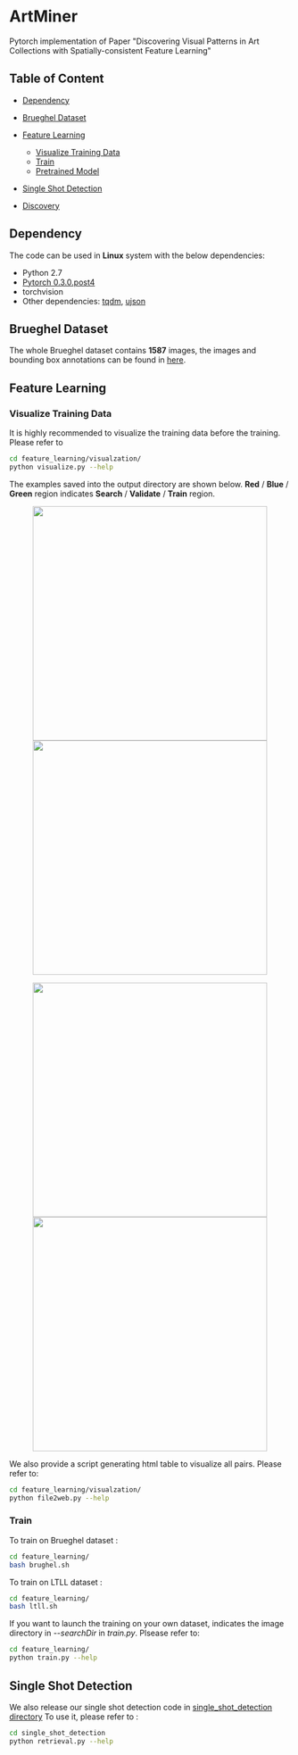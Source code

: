 # ArtMiner
Pytorch implementation of Paper "Discovering Visual Patterns in Art Collections with Spatially-consistent Feature Learning"

## Table of Content
* [Dependency](#dependency)
* [Brueghel Dataset](#brueghel-dataset)
* [Feature Learning](#feature-learning)
	* [Visualize Training Data](visualize-training-data)
	* [Train](visualize-training-data)
	* [Pretrained Model](pretrained-model)

* [Single Shot Detection](#single-shot-detection)
* [Discovery](#discovery)

## Dependency
The code can be used in **Linux** system with the below dependencies:
* Python 2.7
* [Pytorch 0.3.0.post4](https://pytorch.org/get-started/previous-versions/)
* torchvision
* Other dependencies: [tqdm](https://github.com/tqdm/tqdm), [ujson](https://pypi.org/project/ujson/)
 
## Brueghel Dataset
The whole Brueghel dataset contains **1587** images, the images and bounding box annotations can be found in [here](www).

## Feature Learning

### Visualize Training Data
It is highly recommended to visualize the training data before the training. 
Please refer to 
``` Bash
cd feature_learning/visualzation/
python visualize.py --help
```
The examples saved into the output directory are shown below. <b>Red</b> / <b>Blue</b> / <b>Green</b> region indicates <b>Search</b> / <b>Validate</b> / <b>Train</b> region.
<p align="center">
<img src="https://github.com/XiSHEN0220/ArtMiner/blob/master/img/Brueghel_Rank1_1.jpg" width="420"> <img src="https://github.com/XiSHEN0220/ArtMiner/blob/master/img/Brueghel_Rank1_2.jpg" width="420"> 
</p>

<p align="center">
<img src="https://github.com/XiSHEN0220/ArtMiner/blob/master/img/Ltll_Rank1_1.jpg" width="420"> <img src="https://github.com/XiSHEN0220/ArtMiner/blob/master/img/Ltll_Rank1_2.jpg" width="420"> 
</p>


We also provide a script generating html table to visualize all pairs. 
Please refer to:
``` Bash
cd feature_learning/visualzation/
python file2web.py --help
```
### Train
To train on Brueghel dataset : 
``` Bash
cd feature_learning/
bash brughel.sh
```
To train on LTLL dataset : 
``` Bash
cd feature_learning/
bash ltll.sh
```

If you want to launch the training on your own dataset, indicates the image directory in *--searchDir* in *train.py*.
Plsease refer to:
``` Bash
cd feature_learning/
python train.py --help
```

## Single Shot Detection

We also release our single shot detection code in [single_shot_detection directory](https://github.com/XiSHEN0220/ArtMiner/tree/master/single_shot_detection)
To use it, please refer to : 
``` Bash
cd single_shot_detection
python retrieval.py --help
```




